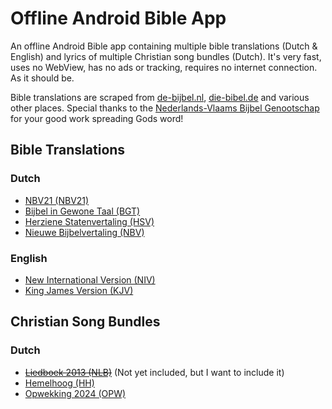 # Offline Android Bible App

An offline Android Bible app containing multiple bible translations (Dutch & English) and lyrics of multiple Christian song bundles (Dutch). It's very fast, uses no WebView, has no ads or tracking, requires no internet connection. As it should be.

Bible translations are scraped from [de-bijbel.nl](https://de-bijbel.nl/), [die-bibel.de](https://die-bibel.de/) and various other places. Special thanks to the [Nederlands-Vlaams Bijbel Genootschap](https://www.bijbelgenootschap.nl/) for your good work spreading Gods word!

## Bible Translations

### Dutch

-   [NBV21 (NBV21)](https://www.debijbel.nl/bijbel/NBV21/GEN.1)
-   [Bijbel in Gewone Taal (BGT)](https://www.debijbel.nl/bijbel/BGT/GEN.1)
-   [Herziene Statenvertaling (HSV)](https://www.debijbel.nl/bijbel/HSV/GEN.1)
-   [Nieuwe Bijbelvertaling (NBV)](https://www.debijbel.nl/bijbel/NBV/GEN.1)

### English

-   [New International Version (NIV)](https://www.die-bibel.de/bibel/NIV/GEN.1)
-   [King James Version (KJV)](https://www.die-bibel.de/bibel/KJV/GEN.1)

## Christian Song Bundles

### Dutch

-   ~~[Liedboek 2013 (NLB)](https://kerkliedwiki.nl/Liedboek_2013/Inhoud)~~ (Not yet included, but I want to include it)
-   [Hemelhoog (HH)](https://kerkliedwiki.nl/Hemelhoog/Inhoud)
-   [Opwekking 2024 (OPW)](https://kerkliedwiki.nl/Opwekkingsliederen/Inhoud)

